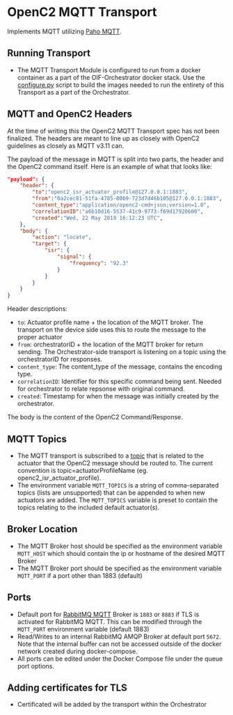 # OpenC2 MQTT Transport
Implements MQTT utilizing [Paho MQTT](https://www.eclipse.org/paho/clients/python/docs/).

## Running Transport
- The MQTT Transport Module is configured to run from a docker container as a part of the OIF-Orchestrator docker stack. Use the [configure.py](../../../configure.py) script to build the images needed to run the entirety of this Transport as a part of the Orchestrator.

## MQTT and OpenC2 Headers

At the time of writing this the OpenC2 MQTT Transport spec has not been finalized. The headers are meant to line up as closely with OpenC2 guidelines as closely as MQTT v3.11 can.

The payload of the message in MQTT is split into two parts, the header and the OpenC2 command itself. Here is an example of what that looks like:

```json
"payload": {
    "header": {
        "to":"openc2_isr_actuator_profile@127.0.0.1:1883",
        "from":"0a2cec81-51fa-4785-8069-723d7d46b105@127.0.0.1:1883",
        "content_type":"application/openc2-cmd+json;version=1.0",
        "correlationID":"a6b10d16-5537-41c9-9773-f69d17920600",
        "created":"Wed, 22 May 2019 16:12:23 UTC",
    },
    "body": {
        "action": "locate",
        "target": {
            "isr": {
                "signal": {
                    "frequency": "92.3"
                }
            }
        }
    }
}
```

Header descriptions:

* `to`: Actuator profile name + the location of the MQTT broker. The transport on the device side uses this to route the message to the proper actuator
* `from`: orchestratorID + the location of the MQTT broker for return sending. The Orchestrator-side transport is listening on a topic using the orchestratorID for responses.
* `content_type`: The content_type of the message, contains the encoding type.
* `correlationID`: Identifier for this specific command being sent. Needed for orchestrator to relate repsonse with original command.
* `created`: Timestamp for when the message was initially created by the orchestrator.


The body is the content of the OpenC2 Command/Response.

## MQTT Topics
- The MQTT transport is subscribed to a [topic](https://www.hivemq.com/blog/mqtt-essentials-part-5-mqtt-topics-best-practices) that is related to the actuator that the OpenC2 message should be routed to. The current convention is topic=actuatorProfileName (eg. openc2_isr_actuator_profile).
- The environment variable `MQTT_TOPICS` is a string of comma-separated topics (lists are unsupported) that can be appended to when new actuators are added. The `MQTT_TOPICS` variable is preset to contain the topics relating to the included default actuator(s).

## Broker Location
- The MQTT Broker host should be specified as the environment variable `MQTT_HOST` which should contain the ip or hostname of the desired MQTT Broker
- The MQTT Broker port should be specified as the environment variable `MQTT_PORT` if a port other than 1883 (default)

## Ports
- Default port for [RabbitMQ MQTT](https://www.rabbitmq.com/mqtt.html) Broker is `1883` or `8883` if TLS is activated for RabbitMQ MQTT. This can be modified through the `MQTT_PORT` environment variable (default 1883)
- Read/Writes to an internal RabbitMQ AMQP Broker at default port `5672`. Note that the internal buffer can not be accessed outside of the docker network created during docker-compose. 
- All ports can be edited under the Docker Compose file under the queue port options.

## Adding certificates for TLS
- Certificated will be added by the transport within the Orchestrator

